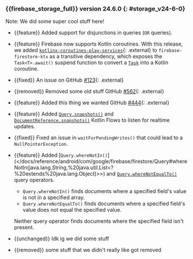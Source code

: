 ### {{firebase_storage_full}} version 24.6.0 {: #storage_v24-6-0}

Note: We did some super cool stuff here!

- {{feature}} Added support for disjunctions in queries (`OR` queries).

- {{feature}} Firebase now supports Kotlin coroutines. With this release, we added
  [`kotlinx-coroutines-play-services`](https://kotlinlang.org/api/kotlinx.coroutines/kotlinx-coroutines-play-services/){:
  .external} to `firebase-firestore-ktx` as a transitive dependency, which exposes the
  `Task<T>.await()` suspend function to convert a
  [`Task`](https://developers.google.com/android/guides/tasks) into a Kotlin coroutine.

- {{fixed}} An issue on GitHub [#123](//github.com/firebase/firebase-android-sdk/issues/123){:
  .external}

- {{removed}} Removed some old stuff GitHub
  [#562](//github.com/firebase/firebase-android-sdk/issues/562){: .external}

- {{feature}} Added this thing we wanted GitHub
  [#444](//github.com/firebase/firebase-android-sdk/issues/444){: .external}

- {{feature}} Added
  [`Query.snapshots()`](/docs/reference/kotlin/com/google/firebase/firestore/ktx/package-summary#snapshots_1)
  and
  [`DocumentReference.snapshots()`](/docs/reference/kotlin/com/google/firebase/firestore/ktx/package-summary#snapshots)
  Kotlin Flows to listen for realtime updates.

- {{fixed}} Fixed an issue in `waitForPendingWrites()` that could lead to a `NullPointerException`.

- {{feature}} Added
  [`Query.whereNotIn()`](</docs/reference/android/com/google/firebase/firestore/Query#whereNotIn(java.lang.String,%20java.util.List<?%20extends%20java.lang.Object)>>)
  and
  [`Query.whereNotEqualTo()`](</docs/reference/android/com/google/firebase/firestore/Query#whereNotEqualTo(java.lang.String,%20java.lang.Object)>)
  query operators.

  - `Query.whereNotIn()` finds documents where a specified field's value is not in a specified
    array.
  - `Query.whereNotEqualTo()` finds documents where a specified field's value does not equal the
    specified value.

  Neither query operator finds documents where the specified field isn't present.

- {{unchanged}} Idk ig we did some stuff

- {{removed}} some stuff that we didn't really like got removed
